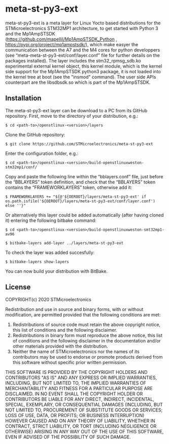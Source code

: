 # meta-st-py3-ext

meta-st-py3-ext is a meta layer for Linux Yocto based distributions for the STMicroelectronics STM32MP1 architecture, to get started with Python 3 and the Mp1AmpSTSDK (https://github.com/mapellil/Mp1AmpSTSDK_Python , https://pypi.org/project/mp1ampstsdk/), which make easyer the communication between the A7 and the M4 cores for python developpers (see “meta-meta-st-py3-ext/conf/layer.conf” file for further details on the packages installed). 
The layer includes the stm32_rpmsg_sdb.ko experimental external kernel object, this kernel module, which is the kernel side support for the Mp1AmpSTSDK python3 package, it is not loaded into the kernel tree at boot (see the "insmod" command). The user side APIs counterpart are the libsdbsdk.so which is part of the Mp1AmpSTSDK.


## Installation
The meta-st-py3-ext layer can be download to a PC from its GitHub repository.
First, move to the <layers> directory of your distribution, e.g.:
  ```Shell
  $ cd <path-to>/openstlinux-<version>/layers
  ```
Clone the GitHub repository:
  ```Shell
  $ git clone https://github.com/STMicroelectronics/meta-st-py3-ext
  ```
Enter the configuration folder, e.g.:
  ```Shell
  $ cd <path-to>/openstlinux-<version>/build-openstlinuxweston-stm32mp1/conf/
  ```
Copy and paste the following line within the “bblayers.conf” file, just before the “BBLAYERS” token definition, and check that the “BBLAYERS” token contains the “FRAMEWORKLAYERS” token, otherwise add it:
  ```Shell
  $ FRAMEWORKLAYERS += "${@'${OEROOT}/layers/meta-st-py3-ext' if os.path.isfile('${OEROOT}/layers/meta-st-py3-ext/conf/layer.conf') else ''}"
  ```
Or alternatively this layer could be added automatically (after having cloned it) entering the following bitbake command:
  ```Shell
  $ cd <path-to>/openstlinux-<version>/build-openstlinuxweston-smt32mp1-av96
  ```
  ```Shell
  $ bitbake-layers add-layer ../layers/meta-st-py3-ext
  ```
  To check the layer was added succesfully:
  ```Shell
  $ bitbake-layers show-layers
  ```


  
  
You can now build your distribution with BitBake.


## License
COPYRIGHT(c) 2020 STMicroelectronics

Redistribution and use in source and binary forms, with or without
modification, are permitted provided that the following conditions are met:
  1. Redistributions of source code must retain the above copyright notice,
     this list of conditions and the following disclaimer.
  2. Redistributions in binary form must reproduce the above 
     notice, this list of conditions and the following disclaimer in the
     documentation and/or other materials provided with the distribution.
  3. Neither the name of STMicroelectronics nor the names of its
     contributors may be used to endorse or promote products derived from
     this software without specific prior written permission.

THIS SOFTWARE IS PROVIDED BY THE COPYRIGHT HOLDERS AND CONTRIBUTORS "AS IS"
AND ANY EXPRESS OR IMPLIED WARRANTIES, INCLUDING, BUT NOT LIMITED TO, THE
IMPLIED WARRANTIES OF MERCHANTABILITY AND FITNESS FOR A PARTICULAR PURPOSE
ARE DISCLAIMED. IN NO EVENT SHALL THE COPYRIGHT HOLDER OR CONTRIBUTORS BE
LIABLE FOR ANY DIRECT, INDIRECT, INCIDENTAL, SPECIAL, EXEMPLARY, OR
CONSEQUENTIAL DAMAGES (INCLUDING, BUT NOT LIMITED TO, PROCUREMENT OF
SUBSTITUTE GOODS OR SERVICES; LOSS OF USE, DATA, OR PROFITS; OR BUSINESS
INTERRUPTION) HOWEVER CAUSED AND ON ANY THEORY OF LIABILITY, WHETHER IN
CONTRACT, STRICT LIABILITY, OR TORT (INCLUDING NEGLIGENCE OR OTHERWISE)
ARISING IN ANY WAY OUT OF THE USE OF THIS SOFTWARE, EVEN IF ADVISED OF THE
POSSIBILITY OF SUCH DAMAGE.
